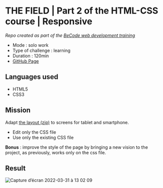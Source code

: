 # THE FIELD | Part 2 of the HTML-CSS course | Responsive

_Repo created as part of the [BeCode web development training](https://becode.org/fr/apprendre/developpeur-web-junior/)_

* Mode : solo work
* Type of challenge : learning
* Duration : 120min
* [GitHub Page](https://eliseprts.github.io/responsive-web-design/)

## Languages used

* HTML5
* CSS3

## Mission

Adapt [the layout (zip)](exo-respons.zip) to screens for tablet and smartphone.

- Edit only the CSS file
- Use only the existing CSS file

**Bonus** : improve the style of the page by bringing a new vision to the project, as previously, works only on the css file.

## Result

![Capture d’écran 2022-03-31 à 13 02 09](https://user-images.githubusercontent.com/94377998/161040788-3aabe125-a743-4a08-943a-310d1b986f48.png)
